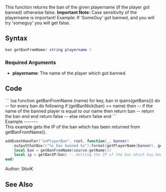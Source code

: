 <lowercasetitle/>

This function returns the ban of the given playername (if the player got banned) otherwise false.
**Important Note:** Case sensitivity of the playername is important!
Example: If 'SomeGuy' got banned, and you will try 'someguy' you will get false.

Syntax
------

``` lua
ban getBanFromName( string playername )
```

### Required Arguments

-   **playername**: The name of the player which got banned.

Code
----

<section name="Server" class="server" show="true">
``` lua
function getBanFromName (name)
    for key, ban in ipairs(getBans()) do -- for every ban do following
        if (getBanNick(ban) == name) then -- if the name of the banned player is equal to our name then
        return ban -- return the ban
    end
    end
    return false -- else return false
end
```

</section>
Example
-------

<section name="Server" class="server" show="true">
This example gets the IP of the ban which has been returned from getBanFromName().

``` lua
addEventHandler("onPlayerBan", root, function(_, banner)
    outputChatBox(("%s has banned %s"):format(getPlayerName(banner), getPlayerName(source)), root, 255, 0, 0)
    local ban = getBanFromName(source:getName())
    local ip = getBanIP(ban) -- Getting the IP of the ban which has been returned from getBanFromName() -- Here you have the ip :)
end)
```

</section>
Author: StiviK

See Also
--------
